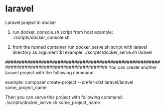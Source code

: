 # laravel
Laravel project in docker


1. run docker_console.sh script from host
  example:
    ./scripts/docker_console.sh
    
2. from the runned container run docker_serve.sh script with laravel directory as argument $1
  example:
    ./scripts/docker_serve.sh laravel

#############################################################################################
You can create another laravel project with the following command

example:
    composer create-project --prefer-dist laravel/laravel some_project_name


Then you can serve this project with following command:
    ./scripts/docker_serve.sh some_project_name
